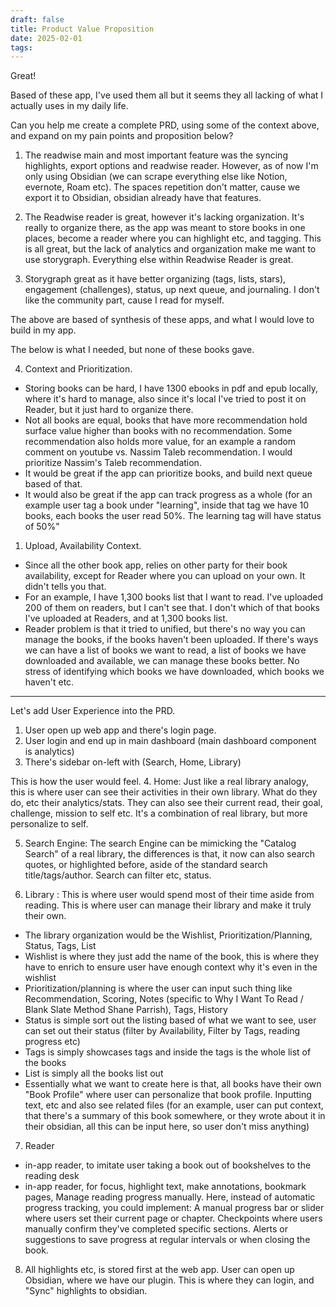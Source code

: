 ```yaml
---
draft: false
title: Product Value Proposition
date: 2025-02-01
tags:
---
```

Great!

Based of these app, I've used them all but it seems they all lacking of what I actually uses in my daily life. 

Can you help me create a complete PRD, using some of the context above, and expand on my pain points and proposition below?

1. The readwise main and most important feature was the syncing highlights, export options and readwise reader. However, as of now I'm only using Obsidian (we can scrape everything else like Notion, evernote, Roam etc). The spaces repetition don't matter, cause we export it to Obsidian, obsidian already have that features.

2. The Readwise reader is great, however it's lacking organization. It's really to organize there, as the app was meant to store books in one places, become a reader where you can highlight etc, and tagging. This is all great, but the lack of analytics and organization make me want to use storygraph. Everything else within Readwise Reader is great.

3. Storygraph great as it have better organizing (tags, lists, stars), engagement (challenges), status, up next queue, and journaling. I don't like the community part, cause I read for myself.

The above are based of synthesis of these apps, and what I would love to build in my app.

The below is what I needed, but none of these books gave.

4. Context and Prioritization.
- Storing books can be hard, I have 1300 ebooks in pdf and epub locally, where it's hard to manage, also since it's local I've tried to post it on Reader, but it just hard to organize there. 
- Not all books are equal, books that have more recommendation hold surface value higher than books with no recommendation. Some recommendation also holds more value, for an example a random comment on youtube vs. Nassim Taleb recommendation. I would prioritize Nassim's Taleb recommendation. 
- It would be great if the app can prioritize books, and build next queue based of that. 
- It would also be great if the app can track progress as a whole (for an example user tag a book under "learning", inside that tag we have 10 books, each books the user read 50%. The learning tag will have status of 50%"

1. Upload, Availability Context.
- Since all the other book app, relies on other party for their book availability, except for Reader where you can upload on your own. It didn't tells you that. 
- For an example, I have 1,300 books list that I want to read. I've uploaded 200 of them on readers, but I can't see that. I don't which of that books I've uploaded at Readers, and at 1,300 books list. 
- Reader problem is that it tried to unified, but there's no way you can manage the books, if the books haven't been uploaded. If there's ways we can have a list of books we want to read, a list of books we have downloaded and available, we can manage these books better. No stress of identifying which books we have downloaded, which books we haven't etc.

-----
Let's add User Experience into the PRD.

1. User open up web app and there's login page.
2. User login and end up in main dashboard (main dashboard component is analytics)
3. There's sidebar on-left with (Search, Home, Library)

This is how the user would feel. 
4. Home: Just like a real library analogy, this is where user can see their activities in their own library. What do they do, etc their analytics/stats. They can also see their current read, their goal, challenge, mission to self etc. It's a combination of real library, but more personalize to self.

5. Search Engine: The search Engine can be mimicking the "Catalog Search" of a real library, the differences is that, it now can also search quotes, or highlighted before, aside of the standard search title/tags/author. Search can filter etc, status. 

6. Library : This is where user would spend most of their time aside from reading. This is where user can manage their library and make it truly their own. 
- The library organization would be the Wishlist, Prioritization/Planning, Status, Tags, List
- Wishlist is where they just add the name of the book, this is where they have to enrich to ensure user have enough context why it's even in the wishlist
- Prioritization/planning is where the user can input such thing like Recommendation, Scoring, Notes (specific to Why I Want To Read / Blank Slate Method Shane Parrish), Tags, History
- Status is simple sort out the listing based of what we want to see, user can set out their status (filter by Availability, Filter by Tags, reading progress etc)
- Tags is simply showcases tags and inside the tags is the whole list of the books
- List is simply all the books list out
- Essentially what we want to create here is that, all books have their own "Book Profile" where user can personalize that book profile. Inputting text, etc and also see related files (for an example, user can put context, that there's a summary of this book somewhere, or they wrote about it in their obsidian, all this can be input here, so user don't miss anything) 

7. Reader 
- in-app reader, to imitate user taking a book out of bookshelves to the reading desk
- in-app reader, for focus, highlight text, make annotations, bookmark pages, Manage reading progress manually. Here, instead of automatic progress tracking, you could implement:
A manual progress bar or slider where users set their current page or chapter.
Checkpoints where users manually confirm they've completed specific sections.
Alerts or suggestions to save progress at regular intervals or when closing the book.

8. All highlights etc, is stored first at the web app. User can open up Obsidian, where we have our plugin. This is where they can login, and "Sync" highlights to obsidian. 



